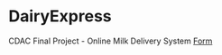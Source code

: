 # DairyExpress
CDAC Final Project - Online Milk Delivery System
[Form](https://github.com/Mahikolhe23/DairyExpress/blob/main/Form.md)
